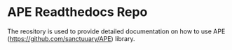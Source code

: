 # APE Readthedocs Repo

The reository is used to provide detailed documentation on how to use APE (https://github.com/sanctuuary/APE) library.
